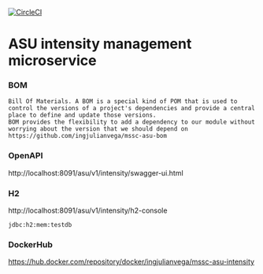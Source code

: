 [![CircleCI](https://circleci.com/gh/ingjulianvega/mssc-asu-intensity.svg?style=svg)](https://circleci.com/gh/ingjulianvega/mssc-asu-intensity)

# ASU intensity management microservice

### BOM

```
Bill Of Materials. A BOM is a special kind of POM that is used to control the versions of a project's dependencies and provide a central place to define and update those versions. 
BOM provides the flexibility to add a dependency to our module without worrying about the version that we should depend on
https://github.com/ingjulianvega/mssc-asu-bom
```

### OpenAPI

http://localhost:8091/asu/v1/intensity/swagger-ui.html

### H2

http://localhost:8091/asu/v1/intensity/h2-console

```
jdbc:h2:mem:testdb
```

### DockerHub

https://hub.docker.com/repository/docker/ingjulianvega/mssc-asu-intensity
